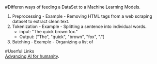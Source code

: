 #Differen ways of feeding a DataSet to a Machine Learning Models.

1. Preprocessing -
   Example - Removing HTML tags from a web scraping dataset to extract clean text.
2. Tokenization -
   Example - Splitting a sentence into individual words.
   - input: "The quick brown fox."
   - Output: ["The", "quick", "brown", "fox", "."]
3. Batching -
   Example - Organizing a list of 

#Userful Links<br>
[Advancing AI for humanity](https://thegenerality.com/agi/).
